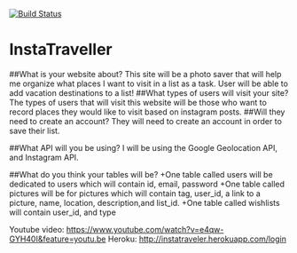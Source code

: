 [![Build Status](https://travis-ci.org/plrodrig/itp405-final-project.svg?branch=master)](https://travis-ci.org/plrodrig/itp405-final-project)
# InstaTraveller

##What is your website about?
	This site will be a photo saver that will help me organize what places I want to visit in a list as a task. User will be able to add vacation destinations to a list!
##What types of users will visit your site?
  The types of users that will visit this website will be those who want to record places they would like to visit based on instagram posts.
##Will they need to create an account?
  They will need to create an account in order to save their list.

##What API will you be using?
I will be using the Google Geolocation API, and Instagram API.

##What do you think your tables will be?
+One table called users will be dedicated to users which will contain id, email, password
+One table called pictures will be for pictures which will contain tag, user_id, a link to a picture, name, location,
description,and list_id.
+One table called wishlists will  contain user_id, and type


Youtube video: https://www.youtube.com/watch?v=e4qw-GYH40I&feature=youtu.be
Heroku: http://instatraveler.herokuapp.com/login
